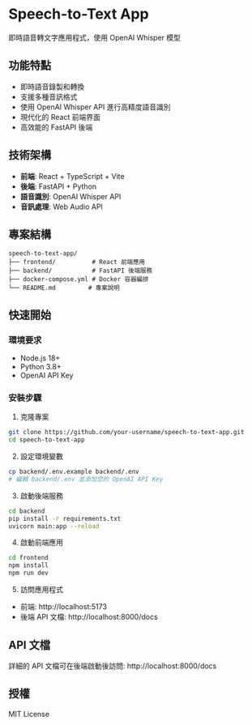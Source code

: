 # Speech-to-Text App

即時語音轉文字應用程式，使用 OpenAI Whisper 模型

## 功能特點

- 即時語音錄製和轉換
- 支援多種音訊格式
- 使用 OpenAI Whisper API 進行高精度語音識別
- 現代化的 React 前端界面
- 高效能的 FastAPI 後端

## 技術架構

- **前端**: React + TypeScript + Vite
- **後端**: FastAPI + Python
- **語音識別**: OpenAI Whisper API
- **音訊處理**: Web Audio API

## 專案結構

```
speech-to-text-app/
├── frontend/          # React 前端應用
├── backend/           # FastAPI 後端服務
├── docker-compose.yml # Docker 容器編排
└── README.md         # 專案說明
```

## 快速開始

### 環境要求

- Node.js 18+
- Python 3.8+
- OpenAI API Key

### 安裝步驟

1. 克隆專案
```bash
git clone https://github.com/your-username/speech-to-text-app.git
cd speech-to-text-app
```

2. 設定環境變數
```bash
cp backend/.env.example backend/.env
# 編輯 backend/.env 並添加您的 OpenAI API Key
```

3. 啟動後端服務
```bash
cd backend
pip install -r requirements.txt
uvicorn main:app --reload
```

4. 啟動前端應用
```bash
cd frontend
npm install
npm run dev
```

5. 訪問應用程式
- 前端: http://localhost:5173
- 後端 API 文檔: http://localhost:8000/docs

## API 文檔

詳細的 API 文檔可在後端啟動後訪問: http://localhost:8000/docs

## 授權

MIT License

